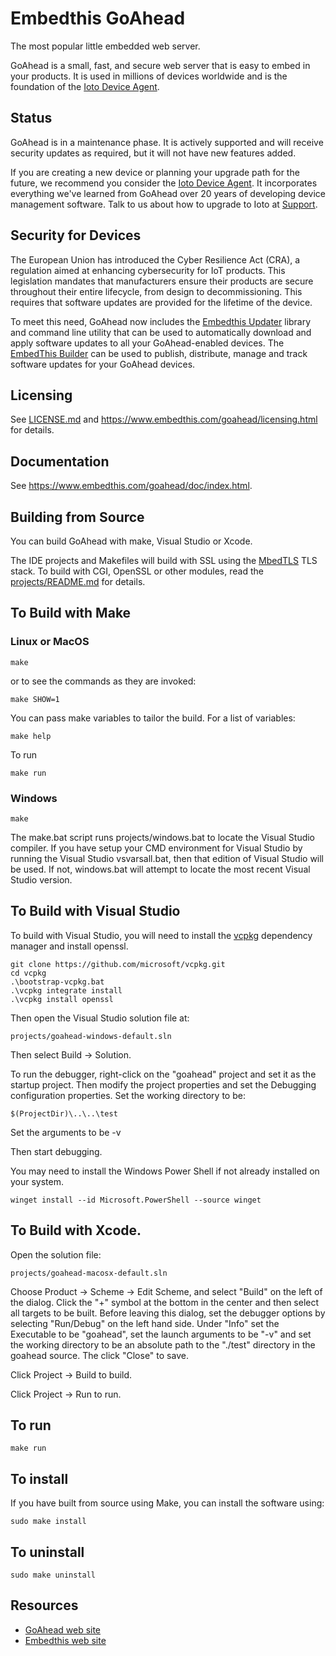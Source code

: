Embedthis GoAhead
===

The most popular little embedded web server.

GoAhead is a small, fast, and secure web server that is easy to embed in your
products. It is used in millions of devices worldwide and is the foundation of
the [Ioto Device Agent](https://www.embedthis.com/ioto/).

## Status

GoAhead is in a maintenance phase. It is actively supported and will receive
security updates as required, but it will not have new features added. 

If you are creating a new device or planning your upgrade path for the future,
we recommend you consider the [Ioto Device
Agent](https://www.embedthis.com/ioto/). It incorporates everything we've
learned from GoAhead over 20 years of developing device management software.
Talk to us about how to upgrade to Ioto at
[Support](mailto:support@embedthis.com).

## Security for Devices

The European Union has introduced the Cyber Resilience Act (CRA), a regulation
aimed at enhancing cybersecurity for IoT products. This legislation mandates
that manufacturers ensure their products are secure throughout their entire
lifecycle, from design to decommissioning. This requires that software updates
are provided for the lifetime of the device.

To meet this need, GoAhead now includes the [Embedthis Updater](src/updater/)
library and command line utility that can be used to automatically download and
apply software updates to all your GoAhead-enabled devices. The [EmbedThis
Builder](https://www.embedthis.com/builder/) can be used to publish,
distribute, manage and track software updates for your GoAhead devices.

## Licensing

See [LICENSE.md](LICENSE.md) and
https://www.embedthis.com/goahead/licensing.html for details.

## Documentation

  See https://www.embedthis.com/goahead/doc/index.html.

## Building from Source

You can build GoAhead with make, Visual Studio or Xcode.

The IDE projects and Makefiles will build with SSL using the
[MbedTLS](https://github.com/ARMmbed/mbedtls) TLS stack. To build with CGI,
OpenSSL or other modules, read the [projects/README.md](projects/README.md) for
details.

## To Build with Make

### Linux or MacOS

    make

or to see the commands as they are invoked:

    make SHOW=1

You can pass make variables to tailor the build. For a list of variables:

	make help

To run

	make run

### Windows

    make

The make.bat script runs projects/windows.bat to locate the Visual Studio
compiler. If you have setup
your CMD environment for Visual Studio by running the Visual Studio
vsvarsall.bat, then that edition of
Visual Studio will be used. If not, windows.bat will attempt to locate the most
recent Visual Studio version.

## To Build with Visual Studio

To build with Visual Studio, you will need to install the
[vcpkg](https://vcpkg.io/en/) dependency manager and install openssl.

    git clone https://github.com/microsoft/vcpkg.git
    cd vcpkg
    .\bootstrap-vcpkg.bat
    .\vcpkg integrate install
    .\vcpkg install openssl

Then open the Visual Studio solution file at:

    projects/goahead-windows-default.sln

Then select Build -> Solution.

To run the debugger, right-click on the "goahead" project and set it as the
startup project. Then modify the project properties and set the Debugging
configuration properties. Set the working directory to be:

    $(ProjectDir)\..\..\test

Set the arguments to be
    -v

Then start debugging.

You may need to install the Windows Power Shell if not already installed on
your system.

    winget install --id Microsoft.PowerShell --source winget


## To Build with Xcode.

Open the solution file:

    projects/goahead-macosx-default.sln

Choose Product -> Scheme -> Edit Scheme, and select "Build" on the left of the
dialog. Click the "+" symbol at the bottom in the center and then select all
targets to be built. Before leaving this dialog, set the debugger options by
selecting "Run/Debug" on the left hand side. Under "Info" set the Executable to
be "goahead", set the launch arguments to be "-v" and set the working directory
to be an absolute path to the "./test" directory in the goahead source. The
click "Close" to save.

Click Project -> Build to build.

Click Project -> Run to run.

## To run

    make run

## To install

If you have built from source using Make, you can install the software using:

    sudo make install

## To uninstall

    sudo make uninstall

Resources
---
  - [GoAhead web site](https://www.embedthis.com/goahead/)
  - [Embedthis web site](https://www.embedthis.com/)

